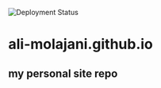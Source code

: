 ![Deployment Status](https://github.com/ali-molajani/ali-molajani.github.io/blob/master/.github/workflows/gh-pages.yml/badge.svg)
# ali-molajani.github.io
## my personal site repo
